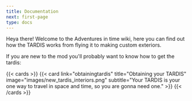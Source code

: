 ```yaml
---
title: Documentation
next: first-page
type: docs
---
```


Heya there! Welcome to the Adventures in time wiki, here you can find out how the TARDIS works from flying it to making custom exteriors. 

If you are new to the mod you'll probably want to know how to get the tardis:

{{< cards >}}
  {{< card link="obtainingtardis" title="Obtaining your TARDIS" image="images/new_tardis_interiors.png" subtitle="Your TARDIS is your one way to travel in space and time, so you are gonna need one." >}}
{{< /cards >}}